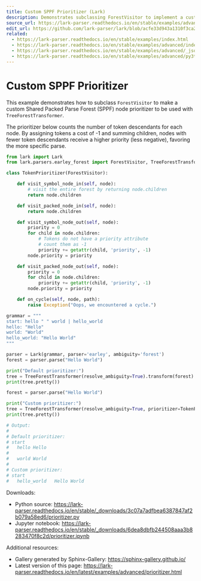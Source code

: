 ```yaml
---
title: Custom SPPF Prioritizer (Lark)
description: Demonstrates subclassing ForestVisitor to implement a custom SPPF node prioritizer for TreeForestTransformer in Lark, preferring parses with fewer token descendants.
source_url: https://lark-parser.readthedocs.io/en/stable/examples/advanced/prioritizer.html
edit_url: https://github.com/lark-parser/lark/blob/acfe33d943a1310f3ca26145eb2896bc5c4955c9/docs/examples/advanced/prioritizer.rst
related:
  - https://lark-parser.readthedocs.io/en/stable/examples/index.html
  - https://lark-parser.readthedocs.io/en/stable/examples/advanced/index.html
  - https://lark-parser.readthedocs.io/en/stable/examples/advanced/_json_parser.html
  - https://lark-parser.readthedocs.io/en/stable/examples/advanced/py3to2.html
---
```


# Custom SPPF Prioritizer

This example demonstrates how to subclass `ForestVisitor` to make a custom Shared Packed Parse Forest (SPPF) node prioritizer to be used with `TreeForestTransformer`.

The prioritizer below counts the number of token descendants for each node. By assigning tokens a cost of -1 and summing children, nodes with fewer token descendants receive a higher priority (less negative), favoring the more specific parse.

```python
from lark import Lark
from lark.parsers.earley_forest import ForestVisitor, TreeForestTransformer

class TokenPrioritizer(ForestVisitor):

    def visit_symbol_node_in(self, node):
        # visit the entire forest by returning node.children
        return node.children

    def visit_packed_node_in(self, node):
        return node.children

    def visit_symbol_node_out(self, node):
        priority = 0
        for child in node.children:
            # Tokens do not have a priority attribute
            # count them as -1
            priority += getattr(child, 'priority', -1)
        node.priority = priority

    def visit_packed_node_out(self, node):
        priority = 0
        for child in node.children:
            priority += getattr(child, 'priority', -1)
        node.priority = priority

    def on_cycle(self, node, path):
        raise Exception("Oops, we encountered a cycle.")

grammar = """
start: hello " " world | hello_world
hello: "Hello"
world: "World"
hello_world: "Hello World"
"""

parser = Lark(grammar, parser='earley', ambiguity='forest')
forest = parser.parse("Hello World")

print("Default prioritizer:")
tree = TreeForestTransformer(resolve_ambiguity=True).transform(forest)
print(tree.pretty())

forest = parser.parse("Hello World")

print("Custom prioritizer:")
tree = TreeForestTransformer(resolve_ambiguity=True, prioritizer=TokenPrioritizer()).transform(forest)
print(tree.pretty())

# Output:
#
# Default prioritizer:
# start
#   hello Hello
#
#   world World
#
# Custom prioritizer:
# start
#   hello_world   Hello World
```

Downloads:
- Python source: https://lark-parser.readthedocs.io/en/stable/_downloads/3c07a7adfbea6387847af2b079a58ed6/prioritizer.py
- Jupyter notebook: https://lark-parser.readthedocs.io/en/stable/_downloads/6dea8dbfb244508aaa3b8283470f8c2d/prioritizer.ipynb

Additional resources:
- Gallery generated by Sphinx-Gallery: https://sphinx-gallery.github.io/
- Latest version of this page: https://lark-parser.readthedocs.io/en/latest/examples/advanced/prioritizer.html
